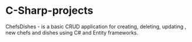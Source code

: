 # C-Sharp-projects
ChefsDishes - is a basic CRUD application for creating, deleting, updating , new chefs and dishes using C# and Entity frameworks.
